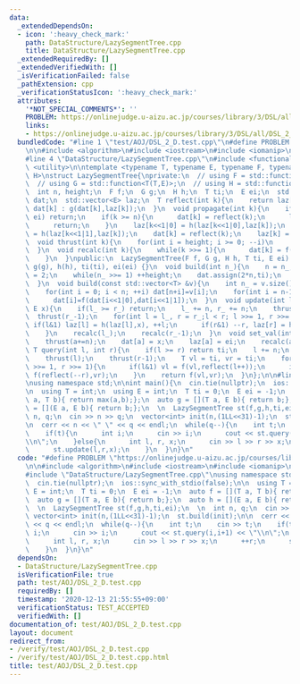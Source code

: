 ```yaml
---
data:
  _extendedDependsOn:
  - icon: ':heavy_check_mark:'
    path: DataStructure/LazySegmentTree.cpp
    title: DataStructure/LazySegmentTree.cpp
  _extendedRequiredBy: []
  _extendedVerifiedWith: []
  _isVerificationFailed: false
  _pathExtension: cpp
  _verificationStatusIcon: ':heavy_check_mark:'
  attributes:
    '*NOT_SPECIAL_COMMENTS*': ''
    PROBLEM: https://onlinejudge.u-aizu.ac.jp/courses/library/3/DSL/all/DSL_2_D
    links:
    - https://onlinejudge.u-aizu.ac.jp/courses/library/3/DSL/all/DSL_2_D
  bundledCode: "#line 1 \"test/AOJ/DSL_2_D.test.cpp\"\n#define PROBLEM \"https://onlinejudge.u-aizu.ac.jp/courses/library/3/DSL/all/DSL_2_D\"\
    \n\n#include <algorithm>\n#include <iostream>\n#include <iomanip>\n#include <vector>\n\
    #line 4 \"DataStructure/LazySegmentTree.cpp\"\n#include <functional>\n#include\
    \ <utility>\n\ntemplate <typename T, typename E, typename F, typename G, typename\
    \ H>\nstruct LazySegmentTree{\nprivate:\n  // using F = std::function<T(T,T)>;\n\
    \  // using G = std::function<T(T,E)>;\n  // using H = std::function<E(E,E)>;\n\
    \  int n, height;\n  F f;\n  G g;\n  H h;\n  T ti;\n  E ei;\n  std::vector<T>\
    \ dat;\n  std::vector<E> laz;\n  T reflect(int k){\n    return laz[k] == ei ?\
    \ dat[k] : g(dat[k],laz[k]);\n  }\n  void propagate(int k){\n    if(laz[k] ==\
    \ ei) return;\n    if(k >= n){\n      dat[k] = reflect(k);\n      laz[k] = ei;\n\
    \      return;\n    }\n    laz[k<<1|0] = h(laz[k<<1|0],laz[k]);\n    laz[k<<1|1]\
    \ = h(laz[k<<1|1],laz[k]);\n    dat[k] = reflect(k);\n    laz[k] = ei;\n  }\n\
    \  void thrust(int k){\n    for(int i = height; i >= 0; --i)\n      propagate(k>>i);\n\
    \  }\n  void recalc(int k){\n    while(k >>= 1){\n      dat[k] = f(reflect(k<<1|0),reflect(k<<1|1));\n\
    \    }\n  }\npublic:\n  LazySegmentTree(F f, G g, H h, T ti, E ei) :\n    f(f),\
    \ g(g), h(h), ti(ti), ei(ei) {}\n  void build(int n_){\n    n = n_;\n    height\
    \ = 2;\n    while(n_ >>= 1) ++height;\n    dat.assign(2*n,ti);\n    laz.assign(2*n,ei);\n\
    \  }\n  void build(const std::vector<T> &v){\n    int n_ = v.size();\n    build(n_);\n\
    \    for(int i = 0; i < n; ++i) dat[n+i]=v[i];\n    for(int i = n-1; i >= 0; --i)\n\
    \      dat[i]=f(dat[i<<1|0],dat[i<<1|1]);\n  }\n  void update(int l_, int r_,\
    \ E x){\n    if(l_ >= r_) return;\n    l_ += n, r_ += n;\n    thrust(l_);\n  \
    \  thrust(r_-1);\n    for(int l = l_, r = r_;l < r; l >>= 1, r >>= 1){\n     \
    \ if(l&1) laz[l] = h(laz[l],x), ++l;\n      if(r&1) --r, laz[r] = h(laz[r],x);\n\
    \    }\n    recalc(l_);\n    recalc(r_-1);\n  }\n  void set_val(int a, T x){\n\
    \    thrust(a+=n);\n    dat[a] = x;\n    laz[a] = ei;\n    recalc(a);\n  }\n \
    \ T query(int l, int r){\n    if(l >= r) return ti;\n    l += n;\n    r += n;\n\
    \    thrust(l);\n    thrust(r-1);\n    T vl = ti, vr = ti;\n    for(; l < r; l\
    \ >>= 1, r >>= 1){\n      if(l&1) vl = f(vl,reflect(l++));\n      if(r&1) vr =\
    \ f(reflect(--r),vr);\n    }\n    return f(vl,vr);\n  }\n};\n\n#line 8 \"test/AOJ/DSL_2_D.test.cpp\"\
    \nusing namespace std;\n\nint main(){\n  cin.tie(nullptr);\n  ios::sync_with_stdio(false);\n\
    \n  using T = int;\n  using E = int;\n  T ti = 0;\n  E ei = -1;\n  auto f = [](T\
    \ a, T b){ return max(a,b);};\n  auto g = [](T a, E b){ return b;};\n  auto h\
    \ = [](E a, E b){ return b;};\n  \n  LazySegmentTree st(f,g,h,ti,ei);\n  \n  int\
    \ n, q;\n  cin >> n >> q;\n  vector<int> init(n,(1LL<<31)-1);\n  st.build(init);\n\
    \n  cerr << n << \" \" << q << endl;\n  while(q--){\n    int t;\n    cin >> t;\n\
    \    if(t){\n      int i;\n      cin >> i;\n      cout << st.query(i,i+1) << \"\
    \\n\";\n    }else{\n      int l, r, x;\n      cin >> l >> r >> x;\n      ++r;\n\
    \      st.update(l,r,x);\n    }\n  }\n}\n"
  code: "#define PROBLEM \"https://onlinejudge.u-aizu.ac.jp/courses/library/3/DSL/all/DSL_2_D\"\
    \n\n#include <algorithm>\n#include <iostream>\n#include <iomanip>\n#include <vector>\n\
    #include \"DataStructure/LazySegmentTree.cpp\"\nusing namespace std;\n\nint main(){\n\
    \  cin.tie(nullptr);\n  ios::sync_with_stdio(false);\n\n  using T = int;\n  using\
    \ E = int;\n  T ti = 0;\n  E ei = -1;\n  auto f = [](T a, T b){ return max(a,b);};\n\
    \  auto g = [](T a, E b){ return b;};\n  auto h = [](E a, E b){ return b;};\n\
    \  \n  LazySegmentTree st(f,g,h,ti,ei);\n  \n  int n, q;\n  cin >> n >> q;\n \
    \ vector<int> init(n,(1LL<<31)-1);\n  st.build(init);\n\n  cerr << n << \" \"\
    \ << q << endl;\n  while(q--){\n    int t;\n    cin >> t;\n    if(t){\n      int\
    \ i;\n      cin >> i;\n      cout << st.query(i,i+1) << \"\\n\";\n    }else{\n\
    \      int l, r, x;\n      cin >> l >> r >> x;\n      ++r;\n      st.update(l,r,x);\n\
    \    }\n  }\n}\n"
  dependsOn:
  - DataStructure/LazySegmentTree.cpp
  isVerificationFile: true
  path: test/AOJ/DSL_2_D.test.cpp
  requiredBy: []
  timestamp: '2020-12-13 21:55:55+09:00'
  verificationStatus: TEST_ACCEPTED
  verifiedWith: []
documentation_of: test/AOJ/DSL_2_D.test.cpp
layout: document
redirect_from:
- /verify/test/AOJ/DSL_2_D.test.cpp
- /verify/test/AOJ/DSL_2_D.test.cpp.html
title: test/AOJ/DSL_2_D.test.cpp
---
```

